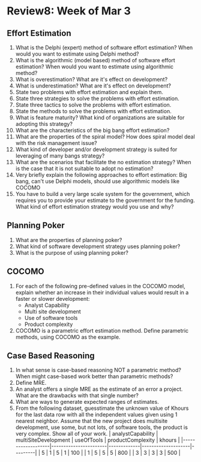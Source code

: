 # Review8: Week of Mar 3

## Effort Estimation

1. What is the Delphi (expert) method of software effort estimation? When would you want to estimate using Delphi method?
2. What is the algorithmic (model based) method of software effort estimation? When would you want to estimate using algorithmic method?
2. What is overestimation? What are it's effect on development?
3. What is underestimation? What are it's effect on development?
4. State two problems with effort estimation and explain them.
5. State three strategies to solve the problems with effort estimation.
4. State three tactics to solve the problems with effort estimation.
5. State the methods to solve the problems with effort estimation.
6. What is feature maturity? What kind of organizations are suitable for adopting this strategy?
7. What are the characteristics of the big bang effort estimation?
8. What are the properties of the spiral model? How does spiral model deal with the risk management issue?
9. What kind of developer and/or development strategy is suited for leveraging of many bangs strategy?
10. What are the scenarios that facilitate the no estimation strategy? When is the case that it is not suitable to adopt no estimation?
11. Very briefly explain the following approaches to effort estimation: Big bang, can't use Delphi models, should use algorithmic models like COCOMO
12. You have to build a very large scale system for the government, which requires you to provide your estimate to the government for the funding. What kind of effort estimation strategy would you use and why? 

## Planning Poker
1. What are the properties of planning poker? 
2. What kind of software development strategy uses planning poker?
3. What is the purpose of using planning poker?

## COCOMO
1. For each of the following pre-defined values in the COCOMO model, explain whether an increase in their individual values would result in a faster or slower development:
    - Analyst Capability
    - Multi site development
    - Use of software tools
    - Product complexity
2. COCOMO is a parametric effort estimation method. Define parametric methods, using COCOMO as the example.

## Case Based Reasoning
1. In what sense is case-based reasoning NOT a parametric method? When might case-based work better than parametric methods?
2. Define MRE.
3. An analyst offers a single MRE as the estimate of an error a project. What are the drawbacks with that single number?
4. What are ways to generate expected ranges of estimates.
5. From the following dataset, guesstimate the unknown value of Khours for the last data row with all the independent values given using 1 nearest neighbor. Assume that the new project does multisite development, use some, but not lots, of software tools, the product is very complex. Show all of your work.
    | analystCapability |  multiSiteDevelopment |  useOfTools |  productComplexity |  khours | 
    |-------------------|-----------------------|-------------|--------------------|---------| 
    | 5                 | 1                     | 5           | 1                  | 100     | 
    | 1                 | 5                     | 5           | 5                  | 800     | 
    | 3                 | 3                     | 3           | 3                  | 500     | 
 


